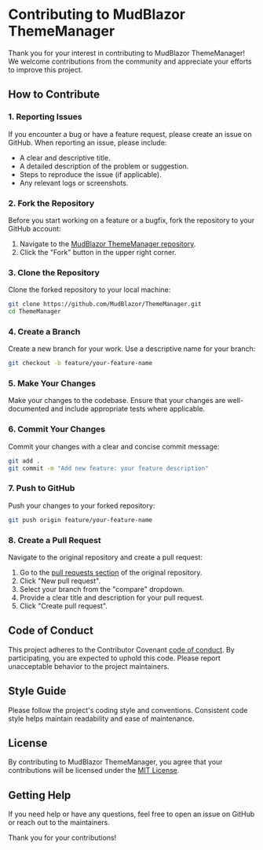 # Contributing to MudBlazor ThemeManager

Thank you for your interest in contributing to MudBlazor ThemeManager! We welcome contributions from the community and appreciate your efforts to improve this project.

## How to Contribute

### 1. Reporting Issues

If you encounter a bug or have a feature request, please create an issue on GitHub. When reporting an issue, please include:

- A clear and descriptive title.
- A detailed description of the problem or suggestion.
- Steps to reproduce the issue (if applicable).
- Any relevant logs or screenshots.

### 2. Fork the Repository

Before you start working on a feature or a bugfix, fork the repository to your GitHub account:

1. Navigate to the [MudBlazor ThemeManager repository](https://github.com/MudBlazor/ThemeManager).
2. Click the "Fork" button in the upper right corner.

### 3. Clone the Repository

Clone the forked repository to your local machine:

```bash
git clone https://github.com/MudBlazor/ThemeManager.git
cd ThemeManager
```

### 4. Create a Branch

Create a new branch for your work. Use a descriptive name for your branch:

```bash
git checkout -b feature/your-feature-name
```

### 5. Make Your Changes

Make your changes to the codebase. Ensure that your changes are well-documented and include appropriate tests where applicable.

### 6. Commit Your Changes

Commit your changes with a clear and concise commit message:

```bash
git add .
git commit -m "Add new feature: your feature description"
```

### 7. Push to GitHub

Push your changes to your forked repository:

```bash
git push origin feature/your-feature-name
```

### 8. Create a Pull Request

Navigate to the original repository and create a pull request:

1. Go to the [pull requests section](https://github.com/MudBlazor/ThemeManager/pulls) of the original repository.
2. Click "New pull request".
3. Select your branch from the "compare" dropdown.
4. Provide a clear title and description for your pull request.
5. Click "Create pull request".

## Code of Conduct

This project adheres to the Contributor Covenant [code of conduct](CODE_OF_CONDUCT.md). By participating, you are expected to uphold this code. Please report unacceptable behavior to the project maintainers.

## Style Guide

Please follow the project's coding style and conventions. Consistent code style helps maintain readability and ease of maintenance.

## License

By contributing to MudBlazor ThemeManager, you agree that your contributions will be licensed under the [MIT License](LICENSE).

## Getting Help

If you need help or have any questions, feel free to open an issue on GitHub or reach out to the maintainers.

Thank you for your contributions!